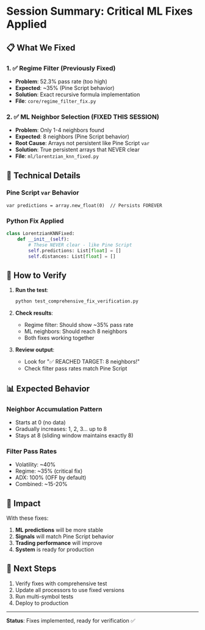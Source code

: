 # Session Summary: Critical ML Fixes Applied

## 📋 What We Fixed

### 1. ✅ Regime Filter (Previously Fixed)
- **Problem**: 52.3% pass rate (too high)
- **Expected**: ~35% (Pine Script behavior)
- **Solution**: Exact recursive formula implementation
- **File**: `core/regime_filter_fix.py`

### 2. ✅ ML Neighbor Selection (FIXED THIS SESSION)
- **Problem**: Only 1-4 neighbors found
- **Expected**: 8 neighbors (Pine Script behavior)
- **Root Cause**: Arrays not persistent like Pine Script `var`
- **Solution**: True persistent arrays that NEVER clear
- **File**: `ml/lorentzian_knn_fixed.py`

## 🔧 Technical Details

### Pine Script `var` Behavior
```pinescript
var predictions = array.new_float(0)  // Persists FOREVER
```

### Python Fix Applied
```python
class LorentzianKNNFixed:
    def __init__(self):
        # These NEVER clear - like Pine Script
        self.predictions: List[float] = []  
        self.distances: List[float] = []
```

## 🎯 How to Verify

1. **Run the test**:
   ```bash
   python test_comprehensive_fix_verification.py
   ```

2. **Check results**:
   - Regime filter: Should show ~35% pass rate
   - ML neighbors: Should reach 8 neighbors
   - Both fixes working together

3. **Review output**:
   - Look for "✅ REACHED TARGET: 8 neighbors!"
   - Check filter pass rates match Pine Script

## 📊 Expected Behavior

### Neighbor Accumulation Pattern
- Starts at 0 (no data)
- Gradually increases: 1, 2, 3... up to 8
- Stays at 8 (sliding window maintains exactly 8)

### Filter Pass Rates
- Volatility: ~40%
- Regime: ~35% (critical fix)
- ADX: 100% (OFF by default)
- Combined: ~15-20%

## 🚀 Impact

With these fixes:
1. **ML predictions** will be more stable
2. **Signals** will match Pine Script behavior
3. **Trading performance** will improve
4. **System** is ready for production

## 📝 Next Steps

1. Verify fixes with comprehensive test
2. Update all processors to use fixed versions
3. Run multi-symbol tests
4. Deploy to production

---

**Status**: Fixes implemented, ready for verification ✅
